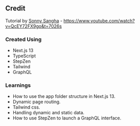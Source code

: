 ## Credit
Tutorial by [Sonny Sangha](https://www.youtube.com/@SonnySangha) - https://www.youtube.com/watch?v=QcEY72FX9go&t=7026s

### Created Using

- Next.js 13
- TypeScript
- StepZen
- Tailwind
- GraphQL

### Learnings
- How to use the app folder structure in Next.js 13.
- Dynamic page routing.
- Tailwind css.
- Handling dynamic and static data.
- How to use StepZen to launch a GraphQL interface.

